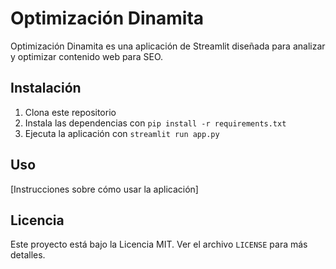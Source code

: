 # Optimización Dinamita

Optimización Dinamita es una aplicación de Streamlit diseñada para analizar y optimizar contenido web para SEO.

## Instalación

1. Clona este repositorio
2. Instala las dependencias con `pip install -r requirements.txt`
3. Ejecuta la aplicación con `streamlit run app.py`

## Uso

[Instrucciones sobre cómo usar la aplicación]

## Licencia

Este proyecto está bajo la Licencia MIT. Ver el archivo `LICENSE` para más detalles.